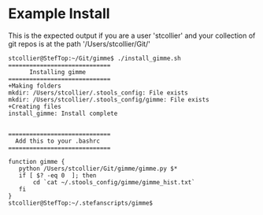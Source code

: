 # Example Install
This is the expected output if you are a user 'stcollier' and your collection of git repos is at the path '/Users/stcollier/Git/'

```
stcollier@StefTop:~/Git/gimme$ ./install_gimme.sh 
=============================
      Installing gimme
=============================
+Making folders
mkdir: /Users/stcollier/.stools_config: File exists
mkdir: /Users/stcollier/.stools_config/gimme: File exists
+Creating files
install_gimme: Install complete


=============================
  Add this to your .bashrc
=============================

function gimme {
   python /Users/stcollier/Git/gimme/gimme.py $*
   if [ $? -eq 0  ]; then
       cd `cat ~/.stools_config/gimme/gimme_hist.txt`
   fi
}
stcollier@StefTop:~/.stefanscripts/gimme$
```
